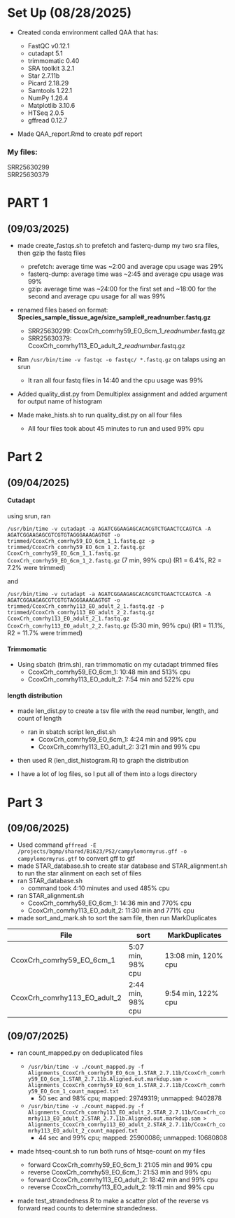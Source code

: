 # Set Up (08/28/2025)

- Created conda environment called QAA that has:
    - FastQC v0.12.1
    - cutadapt 5.1
    - trimmomatic 0.40
    - SRA toolkit 3.2.1
    - Star 2.7.11b
    - Picard 2.18.29
    - Samtools 1.22.1
    - NumPy 1.26.4
    - Matplotlib 3.10.6
    - HTSeq 2.0.5
    - gffread 0.12.7 

- Made QAA_report.Rmd to create pdf report

### My files:  
SRR25630299  
SRR25630379

# PART 1  
## (09/03/2025)

- made create_fastqs.sh to prefetch and fasterq-dump my two sra files, then gzip the fastq files
    - prefetch: average time was ~2:00 and average cpu usage was 29%
    - fasterq-dump: average time was ~2:45 and average cpu usage was 99%
    - gzip: average time was ~24:00 for the first set and ~18:00 for the second and average cpu usage for all was 99%

- renamed files based on format: **Species_sample_tissue_age/size_sample#_readnumber.fastq.gz**
    - SRR25630299: CcoxCrh_comrhy59_EO_6cm_1_*readnumber*.fastq.gz
    - SRR25630379: CcoxCrh_comrhy113_EO_adult_2_*readnumber*.fastq.gz

- Ran ```/usr/bin/time -v fastqc -o fastqc/ *.fastq.gz``` on talaps using an srun
    - It ran all four fastq files in 14:40 and the cpu usage was 99%

- Added quality_dist.py from Demultiplex assignment and added argument for output name of histogram
- Made make_hists.sh to run quality_dist.py on all four files
    - All four files took about 45 minutes to run and used 99% cpu


# Part 2  
## (09/04/2025)

#### Cutadapt
using srun, ran

```/usr/bin/time -v cutadapt -a AGATCGGAAGAGCACACGTCTGAACTCCAGTCA -A AGATCGGAAGAGCGTCGTGTAGGGAAAGAGTGT -o trimmed/CcoxCrh_comrhy59_EO_6cm_1_1.fastq.gz -p trimmed/CcoxCrh_comrhy59_EO_6cm_1_2.fastq.gz CcoxCrh_comrhy59_EO_6cm_1_1.fastq.gz CcoxCrh_comrhy59_EO_6cm_1_2.fastq.gz``` (7 min, 99% cpu) (R1 = 6.4%, R2 = 7.2% were trimmed)

and

```/usr/bin/time -v cutadapt -a AGATCGGAAGAGCACACGTCTGAACTCCAGTCA -A AGATCGGAAGAGCGTCGTGTAGGGAAAGAGTGT -o trimmed/CcoxCrh_comrhy113_EO_adult_2_1.fastq.gz -p trimmed/CcoxCrh_comrhy113_EO_adult_2_2.fastq.gz CcoxCrh_comrhy113_EO_adult_2_1.fastq.gz CcoxCrh_comrhy113_EO_adult_2_2.fastq.gz``` (5:30 min, 99% cpu) (R1 = 11.1%, R2 = 11.7% were trimmed)

#### Trimmomatic

- Using sbatch (trim.sh), ran trimmomatic on my cutadapt trimmed files
    - CcoxCrh_comrhy59_EO_6cm_1: 10:48 min and 513% cpu
    - CcoxCrh_comrhy113_EO_adult_2: 7:54 min and 522% cpu

#### length distribution

- made len_dist.py to create a tsv file with the read number, length, and count of length
    - ran in sbatch script len_dist.sh
        - CcoxCrh_comrhy59_EO_6cm_1: 4:24 min and 99% cpu
        - CcoxCrh_comrhy113_EO_adult_2: 3:21 min and 99% cpu
- then used R (len_dist_histogram.R) to graph the distribution

- I have a lot of log files, so I put all of them into a logs directory


# Part 3  
## (09/06/2025)

- Used command ```gffread -E /projects/bgmp/shared/Bi623/PS2/campylomormyrus.gff -o campylomormyrus.gtf``` to convert gff to gtf
- made STAR_database.sh to create star database and STAR_alignment.sh to run the star alinment on each set of files
- ran STAR_database.sh
    - command took 4:10 minutes and used 485% cpu
- ran STAR_alignment.sh
    - CcoxCrh_comrhy59_EO_6cm_1: 14:36 min and 770% cpu
    - CcoxCrh_comrhy113_EO_adult_2: 11:30 min and 771% cpu
- made sort_and_mark.sh to sort the sam file, then run MarkDuplicates

| File | sort | MarkDuplicates |
|------|------|----------------|
| CcoxCrh_comrhy59_EO_6cm_1 | 5:07 min, 98% cpu | 13:08 min, 120% cpu |
| CcoxCrh_comrhy113_EO_adult_2 | 2:44 min, 98% cpu | 9:54 min, 122% cpu |

## (09/07/2025)

- ran count_mapped.py on deduplicated files
    - ```/usr/bin/time -v ./count_mapped.py -f Alignments_CcoxCrh_comrhy59_EO_6cm_1.STAR_2.7.11b/CcoxCrh_comrhy59_EO_6cm_1.STAR_2.7.11b.Aligned.out.markdup.sam > Alignments_CcoxCrh_comrhy59_EO_6cm_1.STAR_2.7.11b/CcoxCrh_comrhy59_EO_6cm_1_count_mapped.txt```
        - 50 sec and 98% cpu; mapped: 29749319; unmapped: 9402878
    - ```/usr/bin/time -v ./count_mapped.py -f Alignments_CcoxCrh_comrhy113_EO_adult_2.STAR_2.7.11b/CcoxCrh_comrhy113_EO_adult_2.STAR_2.7.11b.Aligned.out.markdup.sam > Alignments_CcoxCrh_comrhy113_EO_adult_2.STAR_2.7.11b/CcoxCrh_comrhy113_EO_adult_2_count_mapped.txt```
        - 44 sec and 99% cpu; mapped: 25900086; unmapped: 10680808

- made htseq-count.sh to run both runs of htsqe-count on my files
    - forward CcoxCrh_comrhy59_EO_6cm_1: 21:05 min and 99% cpu
    - reverse CcoxCrh_comrhy59_EO_6cm_1: 21:53 min and 99% cpu
    - forward CcoxCrh_comrhy113_EO_adult_2: 18:42 min and 99% cpu
    - reverse CcoxCrh_comrhy113_EO_adult_2: 19:11 min and 99% cpu

- made test_strandedness.R to make a scatter plot of the reverse vs forward read counts to determine strandedness.
